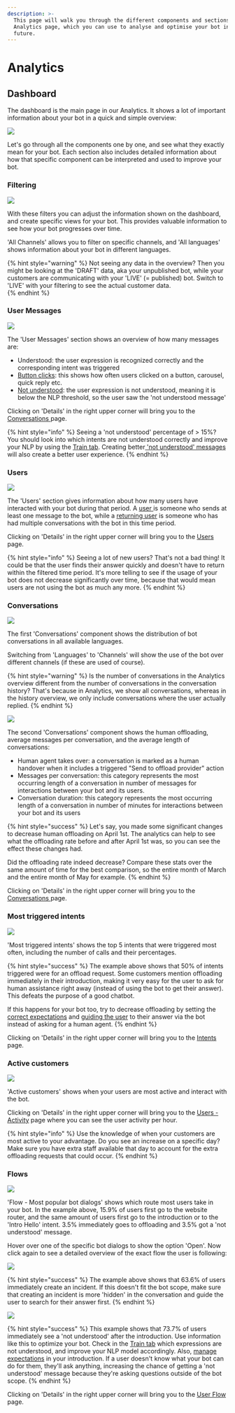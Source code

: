 ```yaml
---
description: >-
  This page will walk you through the different components and sections of our
  Analytics page, which you can use to analyse and optimise your bot in the
  future.
---
```


# Analytics

## Dashboard

The dashboard is the main page in our Analytics. It shows a lot of important information about your bot in a quick and simple overview:

![](../../.gitbook/assets/image%20%28560%29.png)

Let's go through all the components one by one, and see what they exactly mean for your bot. Each section also includes detailed information about how that specific component can be interpreted and used to improve your bot.

### Filtering

![](../../.gitbook/assets/image%20%28555%29.png)

With these filters you can adjust the information shown on the dashboard, and create specific views for your bot. This provides valuable information to see how your bot progresses over time.

'All Channels' allows you to filter on specific channels, and 'All languages' shows information about your bot in different languages.

{% hint style="warning" %}
Not seeing any data in the overview? Then you might be looking at the 'DRAFT'  data, aka your unpublished bot, while your customers are communicating with your 'LIVE' \(= published\) bot. Switch to 'LIVE' with your filtering to see the actual customer data.  
{% endhint %}

### User Messages

![](../../.gitbook/assets/image%20%28559%29.png)

The 'User Messages' section shows an overview of how many messages are:

* Understood: the user expression is recognized correctly and the corresponding intent was triggered
* [Button clicks](https://docs.chatlayer.ai/bot-answers/analytics/intents): this shows how often users clicked on a button, carousel, quick reply etc.
* [Not understood](https://docs.chatlayer.ai/bot-answers/analytics/intents): the user expression is not understood, meaning it is below the NLP threshold, so the user saw the 'not understood message'

Clicking on 'Details' in the right upper corner will bring you to the [Conversations ](https://docs.chatlayer.ai/bot-answers/analytics/conversations)page. 

{% hint style="info" %}
Seeing a 'not understood' percentage of &gt; 15%? You should look into which intents are not understood correctly and improve your NLP by using the [Train tab](https://docs.chatlayer.ai/understanding-users/natural-language-processing-nlp/tutorial-train-your-bot-based-on-actual-user-messages). Creating better[ 'not understood' messages](https://docs.chatlayer.ai/tips-and-best-practices/not-understood-bot-dialog) will also create a better user experience.
{% endhint %}

### Users

![](../../.gitbook/assets/image%20%28557%29.png)

The 'Users' section gives information about how many users have interacted with your bot during that period. A [user ](https://docs.chatlayer.ai/bot-answers/analytics/definitions#user)is someone who sends at least one message to the bot, while a [returning user](https://docs.chatlayer.ai/bot-answers/analytics/definitions#returning-user) is someone who has had multiple conversations with the bot in this time period.

Clicking on 'Details' in the right upper corner will bring you to the [Users](https://docs.chatlayer.ai/bot-answers/analytics/users) page. 

{% hint style="info" %}
Seeing a lot of new users? That's not a bad thing! It could be that the user finds their answer quickly and doesn't have to return within the filtered time period. It's more telling to see if the usage of your bot does not decrease significantly over time, because that would mean users are not using the bot as much any more.
{% endhint %}

### Conversations

![](../../.gitbook/assets/image%20%28558%29.png)

The first 'Conversations' component shows the distribution of bot conversations in all available languages. 

Switching from 'Languages' to 'Channels' will show the use of the bot over different channels \(if these are used of course\).

{% hint style="warning" %}
Is the number of conversations in the Analytics overview different from the number of conversations in the conversation history? That's because in Analytics, we show all conversations, whereas in the history overview, we only include conversations where the user actually replied.
{% endhint %}

![](../../.gitbook/assets/image%20%28551%29.png)

The second 'Conversations' component shows the human offloading, average messages per conversation, and the average length of conversations:

* Human agent takes over: a conversation is marked as a human handover when it includes a triggered "Send to offload provider" action
* Messages per conversation: this category represents the most occurring length of a conversation in number of messages for interactions between your bot and its users.
* Conversation duration: this category represents the most occurring length of a conversation in number of minutes for interactions between your bot and its users

{% hint style="success" %}
Let's say, you made some significant changes to decrease human offloading on April 1st. The analytics can help to see what the offloading rate before and after April 1st was, so you can see the effect these changes had.   
  
Did the offloading rate indeed decrease? Compare these stats over the same amount of time for the best comparison, so the entire month of March and the entire month of May for example.
{% endhint %}

Clicking on 'Details' in the right upper corner will bring you to the [Conversations ](https://docs.chatlayer.ai/bot-answers/analytics/conversations)page. 

### Most triggered intents

![](../../.gitbook/assets/image%20%28561%29.png)

'Most triggered intents' shows the top 5 intents that were triggered most often, including the number of calls and their percentages.

{% hint style="success" %}
The example above shows that 50% of intents triggered were for an offload request. Some customers mention offloading immediately in their introduction, making it very easy for the user to ask for human assistance right away \(instead of using the bot to get their answer\). This defeats the purpose of a good chatbot.

If this happens for your bot too, try to decrease offloading by setting the[ correct expectations](https://docs.chatlayer.ai/tips-and-best-practices/what-makes-a-good-chatbot#2-set-the-right-expectations) and [guiding the user](https://docs.chatlayer.ai/tips-and-best-practices/what-makes-a-good-chatbot#3-guide-the-user) to their answer via the bot instead of asking for a human agent. 
{% endhint %}

Clicking on 'Details' in the right upper corner will bring you to the [Intents ](https://docs.chatlayer.ai/bot-answers/analytics/intents)page. 

### Active customers

![](../../.gitbook/assets/image%20%28552%29.png)

'Active customers' shows when your users are most active and interact with the bot.

Clicking on 'Details' in the right upper corner will bring you to the [Users - Activity](https://docs.chatlayer.ai/bot-answers/analytics/users) page where you can see the user activity per hour. 

{% hint style="info" %}
Use the knowledge of when your customers are most active to your advantage. Do you see an increase on a specific day? Make sure you have extra staff available that day to account for the extra offloading requests that could occur.
{% endhint %}

### Flows

![](../../.gitbook/assets/image%20%28556%29.png)

'Flow - Most popular bot dialogs' shows which route most users take in your bot. In the example above, 15.9% of users first go to the website router, and the same amount of users first go to the introduction or to the 'Intro Hello' intent. 3.5% immediately goes to offloading and 3.5% got a 'not understood' message.

Hover over one of the specific bot dialogs to show the option 'Open'. Now click again to see a detailed overview of the exact flow the user is following:

![](../../.gitbook/assets/image%20%28554%29.png)

{% hint style="success" %}
The example above shows that 63.6% of users immediately create an incident. If this doesn't fit the bot scope, make sure that creating an incident is more 'hidden' in the conversation and guide the user to search for their answer first.
{% endhint %}

![](../../.gitbook/assets/image%20%28553%29.png)

{% hint style="success" %}
This example shows that 73.7% of users immediately see a 'not understood' after the introduction. Use information like this to optimize your bot. Check in the [Train tab](https://docs.chatlayer.ai/understanding-users/natural-language-processing-nlp/tutorial-train-your-bot-based-on-actual-user-messages) which expressions are not understood, and improve your NLP model accordingly. Also, [manage expectations](https://docs.chatlayer.ai/tips-and-best-practices/what-makes-a-good-chatbot#2-set-the-right-expectations) in your introduction. If a user doesn't know what your bot can do for them, they'll ask anything, increasing the chance of getting a 'not understood' message because they're asking questions outside of the bot scope.
{% endhint %}

Clicking on 'Details' in the right upper corner will bring you to the [User Flow](https://docs.chatlayer.ai/bot-answers/analytics/user-flow) page. 

